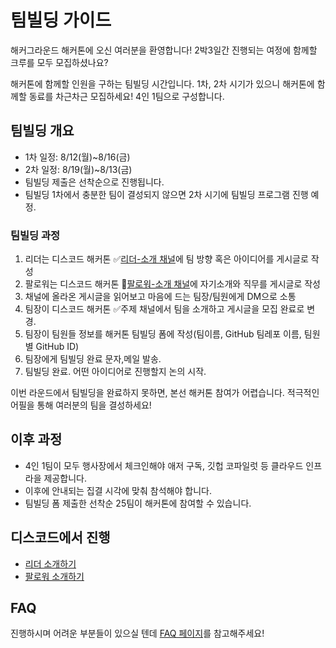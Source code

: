 # 팀빌딩 가이드

해커그라운드 해커톤에 오신 여러분을 환영합니다!
2박3일간 진행되는 여정에 함께할 크루를 모두 모집하셨나요?

해커톤에 함께할 인원을 구하는 팀빌딩 시간입니다. 1차, 2차 시기가 있으니 해커톤에 함께할 동료를 차근차근 모집하세요! 4인 1팀으로 구성합니다.


## 팀빌딩 개요

* 1차 일정: 8/12(월)~8/16(금)
* 2차 일정: 8/19(월)~8/13(금)
* 팀빌딩 제출은 선착순으로 진행됩니다. 
* 팀빌딩 1차에서 충분한 팀이 결성되지 않으면 2차 시기에 팀빌딩 프로그램 진행 예정.


### 팀빌딩 과정

1. 리더는 디스코드 해커톤 ✅[리더-소개 채널](https://discord.gg/JGjqYcjTCv)에 팀 방향 혹은 아이디어를 게시글로 작성
2. 팔로워는 디스코드 해커톤 🙋[팔로워-소개 채널](https://discord.gg/rwzuypNSV4)에 자기소개와 직무를 게시글로 작성
3. 채널에 올라온 게시글을 읽어보고 마음에 드는 팀장/팀원에게 DM으로 소통
4. 팀장이 디스코드 해커톤 ✅주제 채널에서 팀을 소개하고 게시글을 모집 완료로 변경.
5. 팀장이 팀원들 정보를 해커톤 팀빌딩 폼에 작성(팀이름, GitHub 팀레포 이름, 팀원별 GitHub ID)
6. 팀장에게 팀빌딩 완료 문자,메일 발송.
6. 팀빌딩 완료. 어떤 아이디어로 진행할지 논의 시작.

이번 라운드에서 팀빌딩을 완료하지 못하면, 본선 해커톤 참여가 어렵습니다. 적극적인 어필을 통해 여러분의 팀을 결성하세요!


## 이후 과정

* 4인 1팀이 모두 행사장에서 체크인해야 애저 구독, 깃헙 코파일럿 등 클라우드 인프라을 제공합니다.
* 이후에 안내되는 집결 시각에 맞춰 참석해야 합니다.
* 팀빌딩 폼 제출한 선착순 25팀이 해커톤에 참여할 수 있습니다.


## 디스코드에서 진행

* [리더 소개하기](https://discord.gg/JGjqYcjTCv)
* [팔로워 소개하기](https://discord.gg/rwzuypNSV4)


## FAQ

진행하시며 어려운 부분들이 있으실 텐데 [FAQ 페이지](https://hgrd.kr/faq)를 참고해주세요!